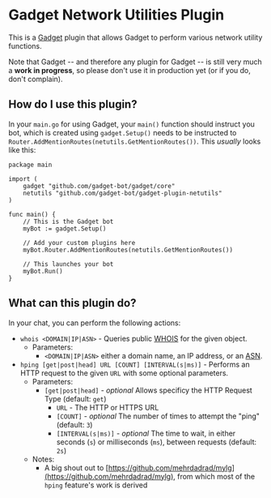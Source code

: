 # Gadget Network Utilities Plugin

This is a [Gadget](https://github.com/gadget-bot/gadget) plugin that allows Gadget to perform various network utility functions.

Note that Gadget -- and therefore any plugin for Gadget -- is still very much a **work in progress**, so please don't use it in production yet (or if you do, don't complain).

## How do I use this plugin?

In your `main.go` for using Gadget, your `main()` function should instruct you bot, which is created using `gadget.Setup()` needs to be instructed to `Router.AddMentionRoutes(netutils.GetMentionRoutes())`. This _usually_ looks like this:

```golang
package main

import (
	gadget "github.com/gadget-bot/gadget/core"
	netutils "github.com/gadget-bot/gadget-plugin-netutils"
)

func main() {
	// This is the Gadget bot
	myBot := gadget.Setup()

	// Add your custom plugins here
	myBot.Router.AddMentionRoutes(netutils.GetMentionRoutes())

	// This launches your bot
	myBot.Run()
}
```

## What can this plugin do?

In your chat, you can perform the following actions:

* `whois <DOMAIN|IP|ASN>` - Queries public [WHOIS](https://en.wikipedia.org/wiki/WHOIS) for the given object.
  * Parameters:
	  - `<DOMAIN|IP|ASN>` either a domain name, an IP address, or an [ASN](https://www.arin.net/resources/guide/asn/).
* `hping [get|post|head] URL [COUNT] [INTERVAL(s|ms)]` - Performs an HTTP request to the given `URL` with some optional parameters.
	* Parameters:
	  - `[get|post|head]` - _optional_ Allows specificy the HTTP Request Type (default: `get`)
		- `URL` - The HTTP or HTTPS URL
		- `[COUNT]` - _optional_ The number of times to attempt the "ping" (default: `3`)
		- `[INTERVAL(s|ms)]` - _optional_ The time to wait, in either seconds (`s`) or milliseconds (`ms`), between requests (default: `2s`)
	* Notes:
	  - A big shout out to [https://github.com/mehrdadrad/mylg](https://github.com/mehrdadrad/mylg), from which most of the `hping` feature's work is derived
